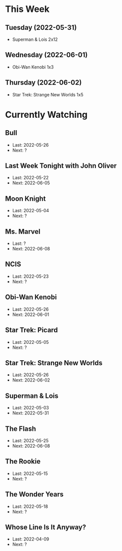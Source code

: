 # This Week

## Tuesday (2022-05-31)
- Superman & Lois 2x12

## Wednesday (2022-06-01)
- Obi-Wan Kenobi 1x3

## Thursday (2022-06-02)
- Star Trek: Strange New Worlds 1x5

# Currently Watching

## Bull
- Last: 2022-05-26
- Next: ?

## Last Week Tonight with John Oliver
- Last: 2022-05-22
- Next: 2022-06-05

## Moon Knight
- Last: 2022-05-04
- Next: ?

## Ms. Marvel
- Last: ?
- Next: 2022-06-08

## NCIS
- Last: 2022-05-23
- Next: ?

## Obi-Wan Kenobi
- Last: 2022-05-26
- Next: 2022-06-01

## Star Trek: Picard
- Last: 2022-05-05
- Next: ?

## Star Trek: Strange New Worlds
- Last: 2022-05-26
- Next: 2022-06-02

## Superman & Lois
- Last: 2022-05-03
- Next: 2022-05-31

## The Flash
- Last: 2022-05-25
- Next: 2022-06-08

## The Rookie
- Last: 2022-05-15
- Next: ?

## The Wonder Years
- Last: 2022-05-18
- Next: ?

## Whose Line Is It Anyway?
- Last: 2022-04-09
- Next: ?


